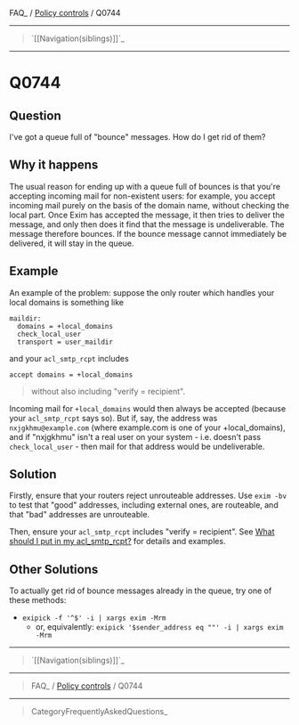 FAQ\_ / [Policy controls](FAQ/Policy_controls) / Q0744

* * * * *

> \`[[Navigation(siblings)]]\`\_

* * * * *

Q0744
=====

Question
--------

I've got a queue full of "bounce" messages. How do I get rid of them?

Why it happens
--------------

The usual reason for ending up with a queue full of bounces is that
you're accepting incoming mail for non-existent users: for example, you
accept incoming mail purely on the basis of the domain name, without
checking the local part. Once Exim has accepted the message, it then
tries to deliver the message, and only then does it find that the
message is undeliverable. The message therefore bounces. If the bounce
message cannot immediately be delivered, it will stay in the queue.

Example
-------

An example of the problem: suppose the only router which handles your
local domains is something like

    maildir:
      domains = +local_domains
      check_local_user
      transport = user_maildir

and your `acl_smtp_rcpt` includes

    accept domains = +local_domains

> without also including "verify = recipient".

Incoming mail for `+local_domains` would then always be accepted
(because your `acl_smtp_rcpt` says so). But if, say, the address was
`nxjgkhmu@example.com` (where example.com is one of your
+local\_domains), and if "nxjgkhmu" isn't a real user on your system -
i.e. doesn't pass `check_local_user` - then mail for that address would
be undeliverable.

Solution
--------

Firstly, ensure that your routers reject unrouteable addresses. Use
`exim -bv` to test that "good" addresses, including external ones, are
routeable, and that "bad" addresses are unrouteable.

Then, ensure your `acl_smtp_rcpt` includes "verify = recipient". See
[What should I put in my acl\_smtp\_rcpt?](../Q0743) for details and
examples.

Other Solutions
---------------

To actually get rid of bounce messages already in the queue, try one of
these methods:
-   `exipick -f '^$' -i | xargs exim -Mrm`
    -   or, equivalently:
        `exipick '$sender_address eq ""' -i | xargs exim -Mrm`

* * * * *

> \`[[Navigation(siblings)]]\`\_

* * * * *

> FAQ\_ / [Policy controls](FAQ/Policy_controls) / Q0744

* * * * *

> CategoryFrequentlyAskedQuestions\_
